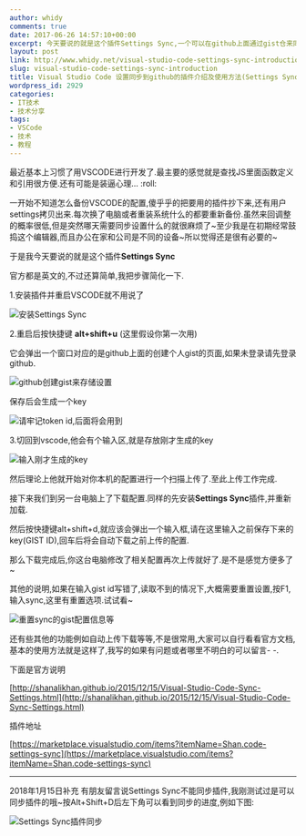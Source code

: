 ```yaml
---
author: whidy
comments: true
date: 2017-06-26 14:57:10+00:00
excerpt: 今天要说的就是这个插件Settings Sync,一个可以在github上面通过gist仓来同步用户的vscode的配置包括插件,settings等信息的好插件
layout: post
link: http://www.whidy.net/visual-studio-code-settings-sync-introduction.html
slug: visual-studio-code-settings-sync-introduction
title: Visual Studio Code 设置同步到github的插件介绍及使用方法(Settings Sync)
wordpress_id: 2929
categories:
- IT技术
- 技术分享
tags:
- VSCode
- 技术
- 教程
---
```


最近基本上习惯了用VSCODE进行开发了.最主要的感觉就是查找JS里面函数定义和引用很方便.还有可能是装逼心理... :roll:

一开始不知道怎么备份VSCODE的配置,傻乎乎的把要用的插件抄下来,还有用户settings拷贝出来.每次换了电脑或者重装系统什么的都要重新备份.虽然来回调整的概率很低,但是突然哪天需要同步设置什么的就很麻烦了~至少我是在初期经常鼓捣这个编辑器,而且办公在家和公司是不同的设备~所以觉得还是很有必要的~

于是我今天要说的就是这个插件**Settings Sync**

官方都是英文的,不过还算简单,我把步骤简化一下.

1.安装插件并重启VSCODE就不用说了

![安装Settings Sync](http://www.whidy.net/wp-content/uploads/2017/06/00-400x264.png)

2.重启后按快捷键 **alt+shift+u** (这里假设你第一次用)

它会弹出一个窗口对应的是github上面的创建个人gist的页面,如果未登录请先登录github.

![github创建gist来存储设置](http://www.whidy.net/wp-content/uploads/2017/06/01-400x445.png)

保存后会生成一个key

![请牢记token id,后面将会用到](http://www.whidy.net/wp-content/uploads/2017/06/02-400x189.png)

3.切回到vscode,他会有个输入区,就是存放刚才生成的key

![输入刚才生成的key](http://www.whidy.net/wp-content/uploads/2017/06/03-400x75.png)

然后理论上他就开始对你本机的配置进行一个扫描上传了.至此上传工作完成.

接下来我们到另一台电脑上了下载配置.同样的先安装**Settings Sync**插件,并重新加载.

然后按快捷键alt+shift+d,就应该会弹出一个输入框,请在这里输入之前保存下来的key(GIST ID),回车后将会自动下载之前上传的配置.

那么下载完成后,你这台电脑修改了相关配置再次上传就好了.是不是感觉方便多了~

其他的说明,如果在输入gist id写错了,读取不到的情况下,大概需要重置设置,按F1,输入sync,这里有重置选项.试试看~

![重置sync的gist配置信息等](http://www.whidy.net/wp-content/uploads/2017/06/04.png)

还有些其他的功能例如自动上传下载等等,不是很常用,大家可以自行看看官方文档,基本的使用方法就是这样了,我写的如果有问题或者哪里不明白的可以留言- -.

下面是官方说明

[http://shanalikhan.github.io/2015/12/15/Visual-Studio-Code-Sync-Settings.html](http://shanalikhan.github.io/2015/12/15/Visual-Studio-Code-Sync-Settings.html)

插件地址

[https://marketplace.visualstudio.com/items?itemName=Shan.code-settings-sync](https://marketplace.visualstudio.com/items?itemName=Shan.code-settings-sync)



* * *



2018年1月15日补充
有朋友留言说Settings Sync不能同步插件,我刚测试过是可以同步插件的哦~按Alt+Shift+D后左下角可以看到同步的进度,例如下图:

![Settings Sync插件同步](http://www.whidy.net/wp-content/uploads/2018/01/SyncExt.png)
